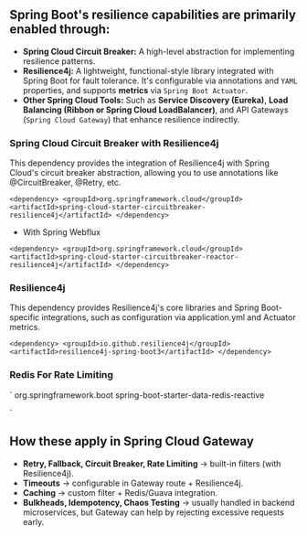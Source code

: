 ## Spring Boot's resilience capabilities are primarily enabled through:

- **Spring Cloud Circuit Breaker:** A high-level abstraction for implementing resilience patterns.
- **Resilience4j:** A lightweight, functional-style library integrated with Spring Boot for fault tolerance. It's configurable via annotations and `YAML` properties, and supports **metrics** via `Spring Boot Actuator`.
- **Other Spring Cloud Tools:** Such as **Service Discovery (Eureka)**, **Load Balancing (Ribbon or Spring Cloud LoadBalancer)**, and API Gateways (`Spring Cloud Gateway`) that enhance resilience indirectly.

### Spring Cloud Circuit Breaker with Resilience4j

This dependency provides the integration of Resilience4j with Spring Cloud's circuit breaker abstraction, allowing you to use annotations like @CircuitBreaker, @Retry, etc.

`<dependency>
<groupId>org.springframework.cloud</groupId>
<artifactId>spring-cloud-starter-circuitbreaker-resilience4j</artifactId>
</dependency>
`

- With Spring Webflux

`<dependency>
<groupId>org.springframework.cloud</groupId>
<artifactId>spring-cloud-starter-circuitbreaker-reactor-resilience4j</artifactId>
</dependency>`

### Resilience4j

This dependency provides Resilience4j's core libraries and Spring Boot-specific integrations, such as configuration via application.yml and Actuator metrics.

`<dependency>
    <groupId>io.github.resilience4j</groupId>
    <artifactId>resilience4j-spring-boot3</artifactId>
</dependency>
`

### Redis For Rate Limiting

`
<dependency>
<groupId>org.springframework.boot</groupId>
<artifactId>spring-boot-starter-data-redis-reactive</artifactId>
</dependency>

`

## How these apply in Spring Cloud Gateway

- **Retry, Fallback, Circuit Breaker, Rate Limiting** → built-in filters (with Resilience4j).
- **Timeouts** → configurable in Gateway route + Resilience4j.
- **Caching** → custom filter + Redis/Guava integration.
- **Bulkheads, Idempotency, Chaos Testing** → usually handled in backend microservices, but Gateway can help by rejecting excessive requests early.
